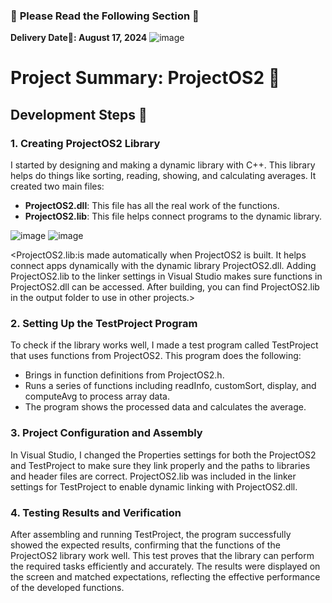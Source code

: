 ### 🚨 **Please Read the Following Section** 🚨
**Delivery Date🚚: August 17, 2024**
![image](https://github.com/user-attachments/assets/54cc6e21-3dab-4442-bab9-6397d61491a7)
# Project Summary: ProjectOS2 📘

## Development Steps 🚀

### 1. Creating ProjectOS2 Library
I started by designing and making a dynamic library with C++. This library helps do things like sorting, reading, showing, and calculating averages. It created two main files:
- **ProjectOS2.dll**: This file has all the real work of the functions.
- **ProjectOS2.lib**: This file helps connect programs to the dynamic library.
  
![image](https://github.com/user-attachments/assets/090d9c14-122f-44e4-ad46-eaff014b5779) ![image](https://github.com/user-attachments/assets/553150e9-d328-4dc8-8bd5-7799d5471400)

<ProjectOS2.lib:is made automatically when ProjectOS2 is built. It helps connect apps dynamically with the dynamic library ProjectOS2.dll. Adding ProjectOS2.lib to the linker settings in Visual Studio makes sure functions in ProjectOS2.dll can be accessed. After building, you can find ProjectOS2.lib in the output folder to use in other projects.>


### 2. Setting Up the TestProject Program
To check if the library works well, I made a test program called TestProject that uses functions from ProjectOS2. This program does the following:
- Brings in function definitions from ProjectOS2.h.
- Runs a series of functions including readInfo, customSort, display, and computeAvg to process array data.
- The program shows the processed data and calculates the average.

### 3. Project Configuration and Assembly
In Visual Studio, I changed the Properties settings for both the ProjectOS2 and TestProject to make sure they link properly and the paths to libraries and header files are correct. ProjectOS2.lib was included in the linker settings for TestProject to enable dynamic linking with ProjectOS2.dll.

### 4. Testing Results and Verification
After assembling and running TestProject, the program successfully showed the expected results, confirming that the functions of the ProjectOS2 library work well. This test proves that the library can perform the required tasks efficiently and accurately. The results were displayed on the screen and matched expectations, reflecting the effective performance of the developed functions.

